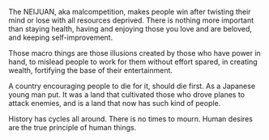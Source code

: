 The NEIJUAN, aka malcompetition, makes people win after twisting their mind or lose with all resources deprived.
There is nothing more important than staying health, having and enjoying those you love and are beloved, and keeping self-improvement.

Those macro things are those illusions created by those who have power in hand, to mislead people to work for them without effort spared, in creating wealth, fortifying the base of their entertainment.

A country encouraging people to die for it, should die first. As a Japanese young man put. It was a land that cultivated those who drove planes to attack enemies, and is a land that now has such kind of people.

History has cycles all around. There is no times to mourn. Human desires are the true principle of human things.